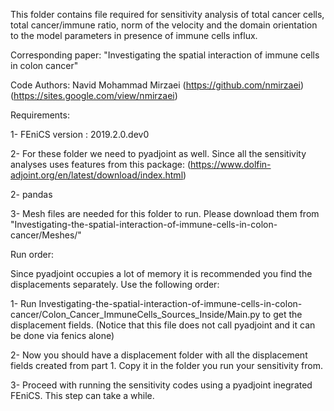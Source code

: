 This folder contains file required for sensitivity analysis of total cancer cells, total cancer/immune ratio, norm of the velocity and the domain orientation
to the model parameters in presence of immune cells influx.

Corresponding paper: "Investigating the spatial interaction of immune cells in colon cancer"

Code Authors: Navid Mohammad Mirzaei (https://github.com/nmirzaei) (https://sites.google.com/view/nmirzaei)


Requirements:

1- FEniCS version : 2019.2.0.dev0

2- For these folder we need to pyadjoint as well. Since all the sensitivity analyses uses features from this package: (https://www.dolfin-adjoint.org/en/latest/download/index.html)

2- pandas

3- Mesh files are needed for this folder to run. Please download them from "Investigating-the-spatial-interaction-of-immune-cells-in-colon-cancer/Meshes/"

Run order:

Since pyadjoint occupies a lot of memory it is recommended you find the displacements separately. Use the following order:

1- Run Investigating-the-spatial-interaction-of-immune-cells-in-colon-cancer/Colon_Cancer_ImmuneCells_Sources_Inside/Main.py 
   to get the displacement fields. (Notice that this file does not call pyadjoint and it can be done via fenics alone)

2- Now you should have a displacement folder with all the displacement fields created from part 1. Copy it in the folder you run your sensitivity from.

3- Proceed with running the sensitivity codes using a pyadjoint inegrated FEniCS. This step can take a while. 
